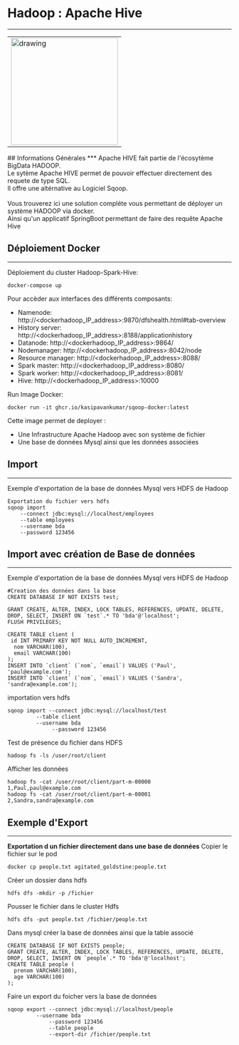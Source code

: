 ﻿## <h1>Hadoop : Apache Hive</h1>
***
<table><tr>
  <td><img src="https://github.com/user-attachments/assets/d4bcd836-0a1f-48e7-b971-3c7afdc02335" alt="drawing" height="240px"/></td>
</tr></table>
## Informations Générales
***
Apache HIVE fait partie de l'écosytème BigData HADOOP.<br/>
Le sytème Apache HIVE permet de pouvoir effectuer directement des requete de type SQL.<br/>
Il offre une altérnative au Logiciel Sqoop.<br/><br/>
Vous trouverez ici une solution compléte vous permettant de déployer un système HADOOP via docker.<br/>
Ainsi qu'un applicatif SpringBoot permettant de faire des requête Apache Hive

## Déploiement Docker
***
Déploiement du cluster Hadoop-Spark-Hive:<br/>
```
docker-compose up
```
Pour accèder aux interfaces des différents composants:<br>
* Namenode: http://<dockerhadoop_IP_address>:9870/dfshealth.html#tab-overview
* History server: http://<dockerhadoop_IP_address>:8188/applicationhistory
* Datanode: http://<dockerhadoop_IP_address>:9864/
* Nodemanager: http://<dockerhadoop_IP_address>:8042/node
* Resource manager: http://<dockerhadoop_IP_address>:8088/
* Spark master: http://<dockerhadoop_IP_address>:8080/
* Spark worker: http://<dockerhadoop_IP_address>:8081/
* Hive: http://<dockerhadoop_IP_address>:10000








Run Image Docker:<br/>
```
docker run -it ghcr.io/kasipavankumar/sqoop-docker:latest
```
Cette image permet de deployer :
* Une Infrastructure Apache Hadoop avec son système de fichier
* Une base de données Mysql ainsi que les données associées

## Import
***
Exemple d'exportation de la base de données Mysql vers HDFS de Hadoop
```
Exportation du fichier vers hdfs
sqoop import 
    --connect jdbc:mysql://localhost/employees 
    --table employees 
    --username bda 
    --password 123456
```
## Import avec création de Base de données
***
Exemple d'exportation de la base de données Mysql vers HDFS de Hadoop
```
#Creation des données dans la base
CREATE DATABASE IF NOT EXISTS test;

GRANT CREATE, ALTER, INDEX, LOCK TABLES, REFERENCES, UPDATE, DELETE, DROP, SELECT, INSERT ON `test`.* TO 'bda'@'localhost';
FLUSH PRIVILEGES;

CREATE TABLE client (
 id INT PRIMARY KEY NOT NULL AUTO_INCREMENT,
  nom VARCHAR(100),
  email VARCHAR(100)
);
INSERT INTO `client` (`nom`, `email`) VALUES ('Paul', 'paul@example.com');
INSERT INTO `client` (`nom`, `email`) VALUES ('Sandra', 'sandra@example.com');
```
importation vers hdfs
```
sqoop import --connect jdbc:mysql://localhost/test
	     --table client
	     --username bda
              --password 123456
```
Test de présence du fichier dans HDFS
```
hadoop fs -ls /user/root/client
```
Afficher les données
```
hadoop fs -cat /user/root/client/part-m-00000
1,Paul,paul@example.com
hadoop fs -cat /user/root/client/part-m-00001
2,Sandra,sandra@example.com
```
## Exemple d'Export
***
**Exportation d un fichier directement dans une base de données**
Copier le fichier sur le pod
```
docker cp people.txt agitated_goldstine:people.txt
```
Créer un dossier dans hdfs
```
hdfs dfs -mkdir -p /fichier
```
Pousser le fichier dans le cluster Hdfs
```
hdfs dfs -put people.txt /fichier/people.txt
```
Dans mysql créer la base de données ainsi que la table associé
```
CREATE DATABASE IF NOT EXISTS people;
GRANT CREATE, ALTER, INDEX, LOCK TABLES, REFERENCES, UPDATE, DELETE, DROP, SELECT, INSERT ON `people`.* TO 'bda'@'localhost';
CREATE TABLE people (
  prenom VARCHAR(100),
  age VARCHAR(100)
);
```
Faire un export du foicher vers la base de données
```
sqoop export --connect jdbc:mysql://localhost/people
	     --username bda
             --password 123456
             --table people
             --export-dir /fichier/people.txt
```
